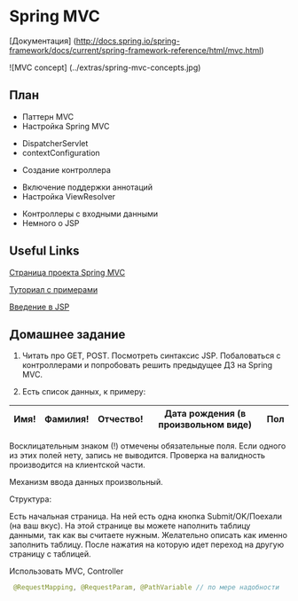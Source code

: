 # Spring MVC

[Документация] (http://docs.spring.io/spring-framework/docs/current/spring-framework-reference/html/mvc.html)

![MVC concept] (../extras/spring-mvc-concepts.jpg)

## План
* Паттерн MVC
* Настройка Spring MVC
 - DispatcherServlet
 - contextConfiguration
* Создание контроллера
 - Включение поддержки аннотаций
 - Настройка ViewResolver
* Контроллеры с входными данными
* Немного о JSP


## Useful Links

[Страница проекта Spring MVC](http://projects.spring.io/spring-framework/)

[Туториал с примерами](http://www.tutorialspoint.com/spring/spring_web_mvc_framework.htm)

[Введение в JSP](http://www.codenet.ru/webmast/java/jsp.php)

## Домашнее задание

1) Читать про GET, POST. Посмотреть синтаксис JSP. Побаловаться с контроллерами и попробовать решить предыдущее ДЗ на Spring MVC.

2) Есть список данных, к примеру:

Имя! |	Фамилия! |	Отчество! |	Дата рождения (в произвольном виде) |Пол
-----|----------|-----------|-------------------------------------|----


Восклицательным знаком (!) отмечены обязательные поля. Если одного из этих полей нету, запись не выводится. Проверка на валидность производится на клиентской части.

Механизм ввода данных произвольный.

Структура:

Есть начальная страница. На ней есть одна кнопка Submit/OK/Поехали (на ваш вкус). 
На этой странице вы можете наполнить таблицу данными, так как вы считаете нужным.
Желательно описать как именно заполнить таблицу.
После нажатия на которую идет переход на другую страницу с таблицей.

Использовать MVC, Controller
```Java
 @RequestMapping, @RequestParam, @PathVariable // по мере надобности
```
